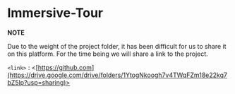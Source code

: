 # Immersive-Tour

**NOTE**

Due to the weight of the project folder, it has been difficult for us to share it on this platform. For the time being we will share a link to the project.

`<link>` : <[https://github.com](https://drive.google.com/drive/folders/1YtogNkoogh7v4TWqFZm18e22kq7bZ5lp?usp=sharing)>
